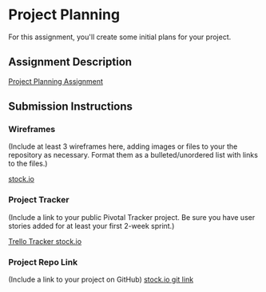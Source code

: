 # Project Planning
For this assignment, you'll create some initial plans for your project.

## Assignment Description
[Project Planning Assignment](https://education.launchcode.org/liftoff/assignments/planning/)

## Submission Instructions

### Wireframes

(Include at least 3 wireframes here, adding images or files to your the repository as necessary. Format them as a bulleted/unordered list with links to the files.)

[stock.io](https://github.com/davidgld/liftoff-assignments/blob/master/P3-Project_Planning/stock.io.xd)

### Project Tracker

(Include a link to your public Pivotal Tracker project. Be sure you have user stories added for at least your first 2-week sprint.)

[Trello Tracker stock.io](https://trello.com/b/Tc3jAsLF/stockio)

### Project Repo Link

(Include a link to your project on GitHub)
[stock.io git link](https://github.com/davidgld/stock.io.git)
